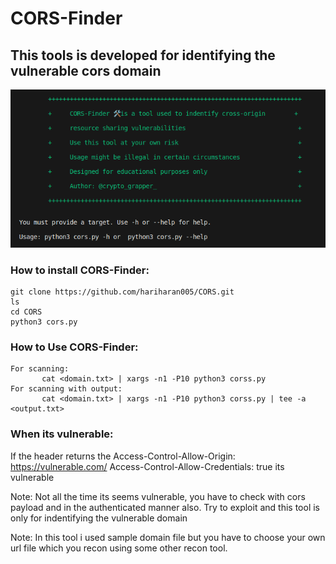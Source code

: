# CORS-Finder
## This tools is developed for identifying the vulnerable cors domain

![alt text](https://raw.githubusercontent.com/hariharan005/CORS/main/banner/Screenshot%20from%202023-07-01%2015-15-12.png)

### How to install CORS-Finder:
```
git clone https://github.com/hariharan005/CORS.git     
ls    
cd CORS    
python3 cors.py
```

### How to Use CORS-Finder:

```
For scanning:
       cat <domain.txt> | xargs -n1 -P10 python3 corss.py                           
For scanning with output:  
       cat <domain.txt> | xargs -n1 -P10 python3 corss.py | tee -a <output.txt>
```

### When its vulnerable:
If the header returns the 
       Access-Control-Allow-Origin: https://vulnerable.com/
       Access-Control-Allow-Credentials: true
       its vulnerable

Note: Not all the time its seems vulnerable, you have to check with cors payload and in the authenticated manner also. Try to exploit and this tool is only for indentifying the vulnerable domain

Note: In this tool i used sample domain file but you have to choose your own url file which you recon using some other recon tool.
